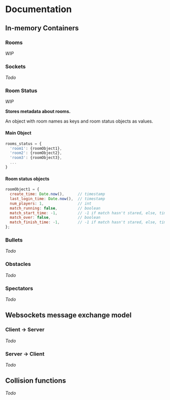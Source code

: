 # Documentation

## In-memory Containers

### Rooms 

_WIP_



### Sockets

_Todo_

### Room Status

_WIP_

**Stores metadata about rooms.**

An object with room names as keys and room status objects as values.

#### Main Object

```js
rooms_status = {
  'room1': {roomObject1},
  'room2': {roomObject2},
  'room3': {roomObject3},
  ...
}
```

#### Room status objects

```js
roomObject1 = {
  create_time: Date.now(),      // timestamp
  last_login_time: Date.now(),  // timestamp
  num_players: 1,               // int
  match_running: false,         // boolean
  match_start_time: -1,         // -1 if match hasn't stared, else, timestamp
  match_over: false,            // boolean
  match_finish_time: -1,        // -1 if match hasn't stared, else, timestamp
};   
```

### Bullets

_Todo_

### Obstacles

_Todo_

### Spectators

_Todo_

<!-- 

let sockets = {};       // websockets
let rooms = {};         // rooms, room state and player data
let rooms_status = {};  // rooms metadata
let bullets = {};       // rooms and bullets
let obstacles = {};     // rooms and obstacles
let spectators = {};    // rooms and spectators

-->









## Websockets message exchange model

### Client -> Server

_Todo_

### Server -> Client

_Todo_

## Collision functions

_Todo_